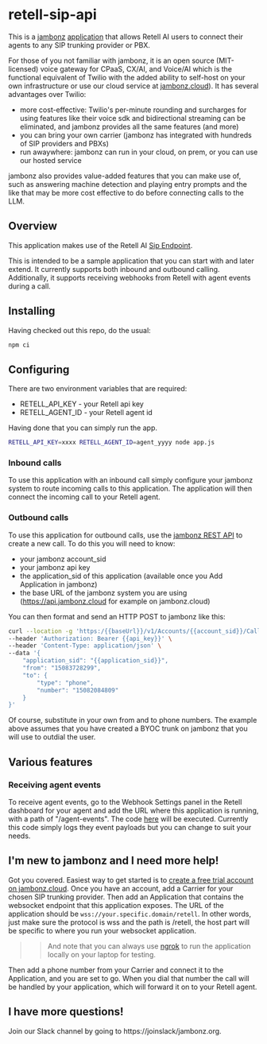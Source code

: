 # retell-sip-api

This is a [jambonz](https://jambonz.org) [application](https://www.jambonz.org/docs/webhooks/overview/) that allows Retell AI users to connect their agents to any SIP trunking provider or PBX.

For those of you not familiar with jambonz, it is an open source (MIT-licensed) voice gateway for CPaaS, CX/AI, and Voice/AI which is the functional equivalent of Twilio with the added ability to self-host on your own infrastructure or use our cloud service at [jambonz.cloud](https://jambonz.cloud)).  It has several advantages over Twilio:

- more cost-effective: Twilio's per-minute rounding and surcharges for using features like their voice sdk and bidirectional streaming can be eliminated, and jambonz provides all the same features (and more)
- you can bring your own carrier (jambonz has integrated with hundreds of SIP providers and PBXs)
- run awaywhere: jambonz can run in your cloud, on prem, or you can use our hosted service

jambonz also provides value-added features that you can make use of, such as answering machine detection and playing entry prompts and the like that may be more cost effective to do before connecting calls to the LLM.

## Overview

This application makes use of the Retell AI [Sip Endpoint](https://docs.retellai.com/make-calls/custom-telephony#method-2-dial-to-sip-endpoint).

This is intended to be a sample application that you can start with and later extend. It currently supports both inbound and outbound calling. Additionally, it supports receiving webhooks from Retell with agent events during a call.

## Installing

Having checked out this repo, do the usual:
```bash
npm ci
```

## Configuring

There are two environment variables that are required:

- RETELL_API_KEY - your Retell api key
- RETELL_AGENT_ID - your Retell agent id

Having done that you can simply run the app.

```bash
RETELL_API_KEY=xxxx RETELL_AGENT_ID=agent_yyyy node app.js
```

### Inbound calls
To use this application with an inbound call simply configure your jambonz system to route incoming calls to this application. The application will then connect the incoming call to your Retell agent.

### Outbound calls
To use this application for outbound calls, use the [jambonz REST API](https://api.jambonz.org/#243a2edd-7999-41db-bd0d-08082bbab401) to create a new call.  To do this you will need to know:

- your jambonz account_sid
- your jambonz api key
- the application_sid of this application (available once you Add Application in jambonz)
- the base URL of the jambonz system you are using (https://api.jambonz.cloud for example on jambonz.cloud)

You can then format and send an HTTP POST to jambonz like this:

```bash
curl --location -g 'https:/{{baseUrl}}/v1/Accounts/{{account_sid}}/Calls' \
--header 'Authorization: Bearer {{api_key}}' \
--header 'Content-Type: application/json' \
--data '{
    "application_sid": "{{application_sid}}",
    "from": "15083728299",
    "to": {
        "type": "phone",
        "number": "15082084809"
    }
}'
```

Of course, substitute in your own from and to phone numbers.  The example above assumes that you have created a BYOC trunk on jambonz that you will use to outdial the user.

## Various features

### Receiving agent events
To receive agent events, go to the Webhook Settings panel in the Retell dashboard for your agent and add the URL where this application is running, with a path of "/agent-events".  The code [here](./lib/webhooks/endpoints/agent-events.js) will be executed.  Currently this code simply logs they event payloads but you can change to suit your needs.

## I'm new to jambonz and I need more help!

Got you covered.  Easiest way to get started is to [create a free trial account on jambonz.cloud](https://jambonz.cloud/register).  Once you have an account, add a Carrier for your chosen SIP trunking provider.  Then add an Application that contains the websocket endpoint that this application exposes.  The URL of the application should be `wss://your.specific.domain/retell`.  In other words, just make sure the protocol is wss and the path is /retell, the host part will be specific to where you run your websocket application.  

>> And note that you can always use [ngrok](https://ngrok.com/) to run the application locally on your laptop for testing.

Then add a phone number from your Carrier and connect it to the Application, and you are set to go.  When you dial that number the call will be handled by your application, which will forward it on to your Retell agent.

## I have more questions!
Join our Slack channel by going to https://joinslack/jambonz.org.
